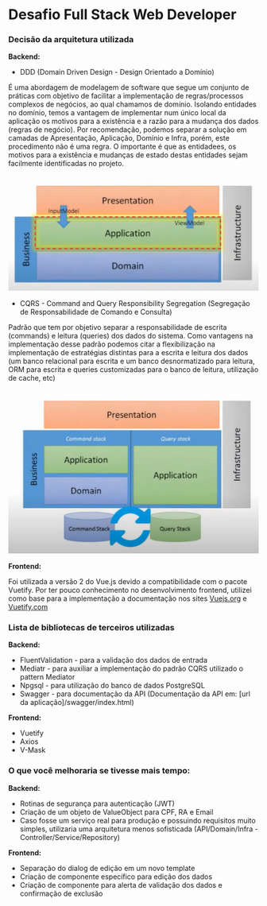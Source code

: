# Desafio Full Stack Web Developer #

### Decisão da arquitetura utilizada

**Backend:**

- DDD (Domain Driven Design - Design Orientado a Domínio)

É uma abordagem de modelagem de software que segue um conjunto de práticas com objetivo de facilitar a implementação de regras/processos complexos de negócios, ao qual chamamos de domínio. Isolando entidades no domínio, temos a vantagem de implementar num único local da aplicação os motivos para a existência e a razão para a mudança dos dados (regras de negócio).
Por recomendação, podemos separar a solução em camadas de Apresentação, Aplicação, Domínio e Infra, porém, este procedimento não é uma regra. O importante é que as entidadees, os motivos para a existência e mudanças de estado destas entidades sejam facilmente identificadas no projeto.

![DDD](/img/DDD.png "DDD")


- CQRS - Command and Query Responsibility Segregation (Segregação de Responsabilidade de Comando e Consulta)

Padrão que tem por objetivo separar a responsabilidade de escrita (commands) e leitura (queries) dos dados do sistema. Como vantagens na implementação desse padrão podemos citar a flexibilização na implementação de estratégias distintas para a escrita e leitura dos dados (um banco relacional para escrita e um banco desnormatizado para leitura, ORM para escrita e queries customizadas para o banco de leitura, utilização de cache, etc)

![CQRS](/img/CQRS.png "CQRS")

**Frontend:**

Foi utilizada a versão 2 do Vue.js devido a compatibilidade com o pacote Vuetify. Por ter pouco conhecimento no desenvolvimento frontend, utilizei como base para a implementação a documentação nos sites [Vuejs.org][1] e [Vuetify.com][2]

### Lista de bibliotecas de terceiros utilizadas

**Backend:**

- FluentValidation - para a validação dos dados de entrada
- Mediatr - para auxiliar a implementação do padrão CQRS utilizado o pattern Mediator
- Npgsql - para utilização do banco de dados PostgreSQL
- Swagger - para documentação da API (Documentação da API em: [url da aplicação]/swagger/index.html)

**Frontend:**

- Vuetify
- Axios
- V-Mask


### O que você melhoraria se tivesse mais tempo:

**Backend:**

- Rotinas de segurança para autenticação (JWT)
- Criação de um objeto de ValueObject para CPF, RA e Email
- Caso fosse um serviço real para produção e possuindo requisitos muito simples, utilizaria uma arquitetura menos sofisticada (API/Domain/Infra - Controller/Service/Repository)

**Frontend:**

- Separação do dialog de edição em um novo template
- Criação de componente específico para edição dos dados
- Criação de componente para alerta de validação dos dados e confirmação de exclusão

[1]: https://v2.vuejs.org/
[2]: https://vuetifyjs.com/
